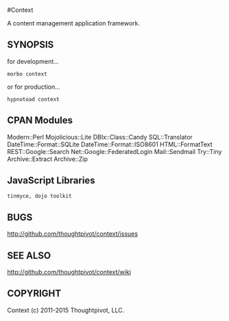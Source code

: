 
#Context

A content management application framework.

## SYNOPSIS

for development...

    morbo context

or for production...

    hypnotoad context

## CPAN Modules

Modern::Perl Mojolicious::Lite DBIx::Class::Candy SQL::Translator 
DateTime::Format::SQLite DateTime::Format::ISO8601 HTML::FormatText
REST::Google::Search Net::Google::FederatedLogin Mail::Sendmail
Try::Tiny Archive::Extract Archive::Zip

## JavaScript Libraries

    tinmyce, dojo toolkit

## BUGS

http://github.com/thoughtpivot/context/issues

## SEE ALSO

http://github.com/thoughtpivot/context/wiki

## COPYRIGHT

Context (c) 2011-2015 Thoughtpivot, LLC.

